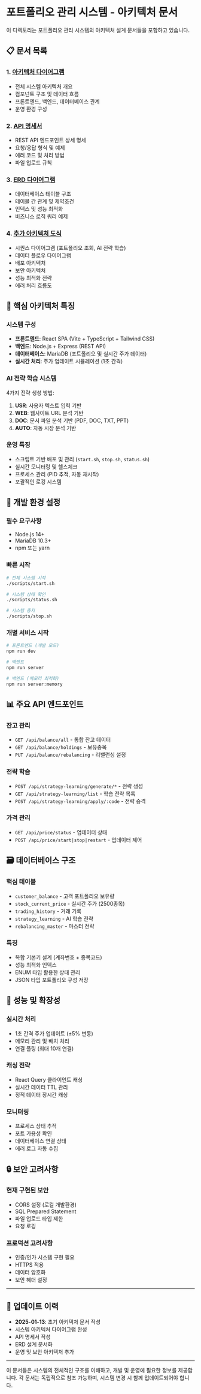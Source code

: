 # 포트폴리오 관리 시스템 - 아키텍처 문서

이 디렉토리는 포트폴리오 관리 시스템의 아키텍처 설계 문서들을 포함하고 있습니다.

## 📋 문서 목록

### 1. [아키텍처 다이어그램](./architecture-diagram.md)
- 전체 시스템 아키텍처 개요
- 컴포넌트 구조 및 데이터 흐름
- 프론트엔드, 백엔드, 데이터베이스 관계
- 운영 환경 구성

### 2. [API 명세서](./api-specification.md)
- REST API 엔드포인트 상세 명세
- 요청/응답 형식 및 예제
- 에러 코드 및 처리 방법
- 파일 업로드 규칙

### 3. [ERD 다이어그램](./erd-diagram.md)
- 데이터베이스 테이블 구조
- 테이블 간 관계 및 제약조건
- 인덱스 및 성능 최적화
- 비즈니스 로직 쿼리 예제

### 4. [추가 아키텍처 도식](./additional-diagrams.md)
- 시퀀스 다이어그램 (포트폴리오 조회, AI 전략 학습)
- 데이터 플로우 다이어그램
- 배포 아키텍처
- 보안 아키텍처
- 성능 최적화 전략
- 에러 처리 흐름도

## 🎯 핵심 아키텍처 특징

### 시스템 구성
- **프론트엔드**: React SPA (Vite + TypeScript + Tailwind CSS)
- **백엔드**: Node.js + Express (REST API)
- **데이터베이스**: MariaDB (포트폴리오 및 실시간 주가 데이터)
- **실시간 처리**: 주가 업데이트 시뮬레이션 (1초 간격)

### AI 전략 학습 시스템
4가지 전략 생성 방법:
1. **USR**: 사용자 텍스트 입력 기반
2. **WEB**: 웹사이트 URL 분석 기반  
3. **DOC**: 문서 파일 분석 기반 (PDF, DOC, TXT, PPT)
4. **AUTO**: 자동 시장 분석 기반

### 운영 특징
- 스크립트 기반 배포 및 관리 (`start.sh`, `stop.sh`, `status.sh`)
- 실시간 모니터링 및 헬스체크
- 프로세스 관리 (PID 추적, 자동 재시작)
- 포괄적인 로깅 시스템

## 🔧 개발 환경 설정

### 필수 요구사항
- Node.js 14+
- MariaDB 10.3+
- npm 또는 yarn

### 빠른 시작
```bash
# 전체 시스템 시작
./scripts/start.sh

# 시스템 상태 확인
./scripts/status.sh

# 시스템 중지
./scripts/stop.sh
```

### 개별 서비스 시작
```bash
# 프론트엔드 (개발 모드)
npm run dev

# 백엔드
npm run server

# 백엔드 (메모리 최적화)
npm run server:memory
```

## 📊 주요 API 엔드포인트

### 잔고 관리
- `GET /api/balance/all` - 통합 잔고 데이터
- `GET /api/balance/holdings` - 보유종목
- `PUT /api/balance/rebalancing` - 리밸런싱 설정

### 전략 학습
- `POST /api/strategy-learning/generate/*` - 전략 생성
- `GET /api/strategy-learning/list` - 학습 전략 목록
- `POST /api/strategy-learning/apply/:code` - 전략 승격

### 가격 관리
- `GET /api/price/status` - 업데이터 상태
- `POST /api/price/start|stop|restart` - 업데이터 제어

## 🗃️ 데이터베이스 구조

### 핵심 테이블
- `customer_balance` - 고객 포트폴리오 보유량
- `stock_current_price` - 실시간 주가 (2500종목)
- `trading_history` - 거래 기록
- `strategy_learning` - AI 학습 전략
- `rebalancing_master` - 마스터 전략

### 특징
- 복합 기본키 설계 (계좌번호 + 종목코드)
- 성능 최적화 인덱스
- ENUM 타입 활용한 상태 관리
- JSON 타입 포트폴리오 구성 저장

## 🚀 성능 및 확장성

### 실시간 처리
- 1초 간격 주가 업데이트 (±5% 변동)
- 메모리 관리 및 배치 처리
- 연결 풀링 (최대 10개 연결)

### 캐싱 전략
- React Query 클라이언트 캐싱
- 실시간 데이터 TTL 관리
- 정적 데이터 장시간 캐싱

### 모니터링
- 프로세스 상태 추적
- 포트 가용성 확인
- 데이터베이스 연결 상태
- 에러 로그 자동 수집

## 🔒 보안 고려사항

### 현재 구현된 보안
- CORS 설정 (로컬 개발환경)
- SQL Prepared Statement
- 파일 업로드 타입 제한
- 요청 로깅

### 프로덕션 고려사항
- 인증/인가 시스템 구현 필요
- HTTPS 적용
- 데이터 암호화
- 보안 헤더 설정

---

## 📝 업데이트 이력

- **2025-01-13**: 초기 아키텍처 문서 작성
- 시스템 아키텍처 다이어그램 완성
- API 명세서 작성
- ERD 설계 문서화
- 운영 및 보안 아키텍처 추가

---

이 문서들은 시스템의 전체적인 구조를 이해하고, 개발 및 운영에 필요한 정보를 제공합니다. 각 문서는 독립적으로 참조 가능하며, 시스템 변경 시 함께 업데이트되어야 합니다.